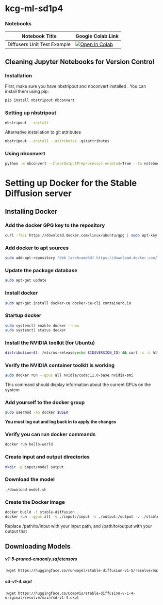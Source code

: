 # kcg-ml-sd1p4
### Notebooks
| Notebook Title | Google Colab Link |
| --- | --- |
| Diffusers Unit Test Example | [![Open In Colab](https://colab.research.google.com/assets/colab-badge.svg)](https://colab.research.google.com/github/kk-digital/kcg-ml-sd1p4/blob/main/notebooks/diffusers_unit_test.ipynb)|
## Cleaning Jupyter Notebooks for Version Control
### Installation
First, make sure you have nbstripout and nbconvert installed . You can install them using pip:
```sh
pip install nbstripout nbconvert
```
### Setting up nbstripout

```sh
nbstripout --install
```
Alternative installation to git attributes
```sh
nbstripout --install --attributes .gitattributes
```
### Using nbconvert
```sh
python -m nbconvert --ClearOutputPreprocessor.enabled=True --to notebook *.ipynb --inplace
```

# Setting up Docker for the Stable Diffusion server
## Installing Docker
### Add the docker GPG key to the repository
```bash
curl -fsSL https://download.docker.com/linux/ubuntu/gpg | sudo apt-key add -
```
### Add docker to apt sources
```bash
sudo add-apt-repository "deb [arch=amd64] https://download.docker.com/linux/ubuntu $(lsb_release -cs) stable"
```
### Update the package database
```bash
sudo apt-get update
```
### Install docker
```bash
sudo apt-get install docker-ce docker-ce-cli containerd.io
```
### Startup docker
```bash
sudo systemctl enable docker --now
sudo systemctl status docker
```

### Install the NVIDIA toolkit (for Ubuntu)
```bash
distribution=$(. /etc/os-release;echo $ID$VERSION_ID) && curl -s -L https://nvidia.github.io/nvidia-docker/gpgkey | sudo apt-key add - && curl -s -L https://nvidia.github.io/nvidia-docker/$distribution/nvidia-docker.list | sudo tee /etc/apt/sources.list.d/nvidia-docker.list && sudo apt-get update && sudo apt-get install -y nvidia-docker2 && sudo systemctl restart docker
```
### Verify the NVIDIA container toolkit is working
```bash
sudo docker run --gpus all nvidia/cuda:11.0-base nvidia-smi
```
This command should display information about the current GPUs on the system
### Add yourself to the docker group
```bash
sudo usermod -aG docker $USER
```
**You must log out and log back in to apply the changes**
### Verify you can run docker commands
```bash
docker run hello-world
```
### Create input and output directories
```bash
mkdir -p input/model output
```

### Download the model
```bash
./download-model.sh
```
### Create the Docker image

```bash
docker build -t stable-diffusion .
docker run --gpus all -v ./input:/input -v ./output:/output -v ./stable_diffusion:/stable_diffusion stable-diffusion
```
Replace /path/to/input with your input path, and /path/to/output with your output that

## Downloading Models

##### v1-5-pruned-emaonly.safetensors
``` bash
!wget https://huggingface.co/runwayml/stable-diffusion-v1-5/resolve/main/v1-5-pruned-emaonly.safetensors
```

##### sd-v1-4.ckpt
```
!wget https://huggingface.co/CompVis/stable-diffusion-v-1-4-original/resolve/main/sd-v1-4.ckpt
```
